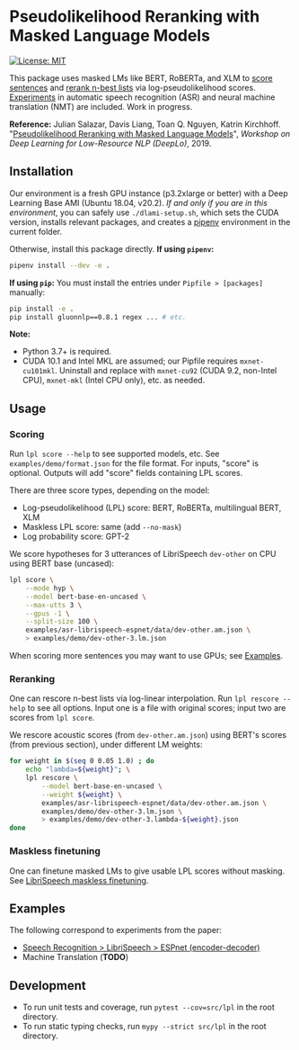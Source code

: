 # Pseudolikelihood Reranking with Masked Language Models

[![License: MIT](https://img.shields.io/badge/License-MIT-yellow.svg)](https://opensource.org/licenses/MIT)

This package uses masked LMs like BERT, RoBERTa, and XLM to [score sentences](#scoring) and [rerank n-best lists](#reranking) via log-pseudolikelihood scores. [Experiments](#examples) in automatic speech recognition (ASR) and neural machine translation (NMT) are included. Work in progress.

**Reference:** Julian Salazar, Davis Liang, Toan Q. Nguyen, Katrin Kirchhoff. "[Pseudolikelihood Reranking with Masked Language Models](https://arxiv.org/abs/1910.14659)", *Workshop on Deep Learning for Low-Resource NLP (DeepLo)*, 2019. 

## Installation

Our environment is a fresh GPU instance (p3.2xlarge or better) with a Deep Learning Base AMI (Ubuntu 18.04, v20.2). *If and only if you are in this environment*, you can safely use `./dlami-setup.sh`, which sets the CUDA version, installs relevant packages, and creates a [pipenv](https://pipenv.kennethreitz.org/en/latest/) environment in the current folder.

Otherwise, install this package directly. **If using `pipenv`:**
```bash
pipenv install --dev -e .
```
**If using `pip`:** You must install the entries under `Pipfile > [packages]` manually:
```bash
pip install -e .
pip install gluonnlp==0.8.1 regex ... # etc.
```
**Note:**
- Python 3.7+ is required.
- CUDA 10.1 and Intel MKL are assumed; our Pipfile requires `mxnet-cu101mkl`. Uninstall and replace with `mxnet-cu92` (CUDA 9.2, non-Intel CPU), `mxnet-mkl` (Intel CPU only), etc. as needed.

## Usage

### Scoring

Run `lpl score --help` to see supported models, etc. See `examples/demo/format.json` for the file format. For inputs, "score" is optional. Outputs will add "score" fields containing LPL scores.

There are three score types, depending on the model:
- Log-pseudolikelihood (LPL) score: BERT, RoBERTa, multilingual BERT, XLM
- Maskless LPL score: same (add `--no-mask`)
- Log probability score: GPT-2

We score hypotheses for 3 utterances of LibriSpeech `dev-other` on CPU using BERT base (uncased):
```bash
lpl score \
    --mode hyp \
    --model bert-base-en-uncased \
    --max-utts 3 \
    --gpus -1 \
    --split-size 100 \
    examples/asr-librispeech-espnet/data/dev-other.am.json \
    > examples/demo/dev-other-3.lm.json
```

When scoring more sentences you may want to use GPUs; see [Examples](#examples).

### Reranking

One can rescore n-best lists via log-linear interpolation. Run `lpl rescore --help` to see all options. Input one is a file with original scores; input two are scores from `lpl score`.

We rescore acoustic scores (from `dev-other.am.json`) using BERT's scores (from previous section), under different LM weights:
```bash
for weight in $(seq 0 0.05 1.0) ; do
    echo "lambda=${weight}"; \
    lpl rescore \
        --model bert-base-en-uncased \
        --weight ${weight} \
        examples/asr-librispeech-espnet/data/dev-other.am.json \
        examples/demo/dev-other-3.lm.json \
        > examples/demo/dev-other-3.lambda-${weight}.json
done
```

### Maskless finetuning

One can finetune masked LMs to give usable LPL scores without masking. See [LibriSpeech maskless finetuning](examples/asr-librispeech-espnet/README.md#maskless-finetuning).

## Examples

The following correspond to experiments from the paper:
- [Speech Recognition > LibriSpeech > ESPnet (encoder-decoder)](examples/asr-librispeech-espnet/README.md)
- Machine Translation  (**TODO**)

## Development

- To run unit tests and coverage, run `pytest --cov=src/lpl` in the root directory.
- To run static typing checks, run `mypy --strict src/lpl` in the root directory.
